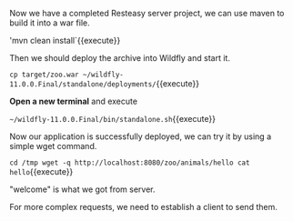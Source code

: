 Now we have a completed Resteasy server project, we can use maven to build it into a war file.


'mvn clean install`{{execute}}


Then we should deploy the archive into Wildfly and start it.


`cp target/zoo.war ~/wildfly-11.0.0.Final/standalone/deployments/`{{execute}}


**Open a new terminal** and execute


`~/wildfly-11.0.0.Final/bin/standalone.sh`{{execute}}


Now our application is successfully deployed, we can try it by using a simple wget command.


`cd /tmp
wget -q http://localhost:8080/zoo/animals/hello
cat hello`{{execute}}


"welcome" is what we got from server.


For more complex requests, we need to establish a client to send them.
